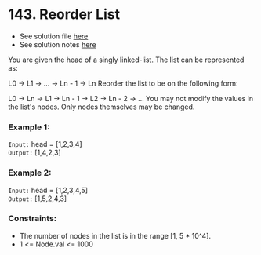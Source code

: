 # 143. Reorder List

- See solution file [here](./solution.cpp)
- See solution notes [here](143.%20Reorder%20List.pdf)

You are given the head of a singly linked-list. The list can be represented as:

L0 → L1 → … → Ln - 1 → Ln
Reorder the list to be on the following form:

L0 → Ln → L1 → Ln - 1 → L2 → Ln - 2 → …
You may not modify the values in the list's nodes. Only nodes themselves may be changed.

### Example 1:

`Input:` head = [1,2,3,4]  
`Output:` [1,4,2,3]  

### Example 2:

`Input:` head = [1,2,3,4,5]  
`Output:` [1,5,2,4,3]  

### Constraints:

- The number of nodes in the list is in the range [1, 5 * 10^4].
- 1 <= Node.val <= 1000